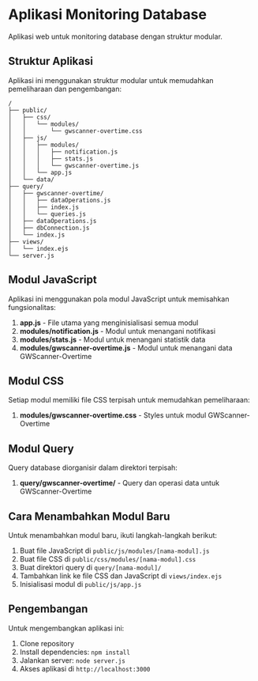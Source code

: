# Aplikasi Monitoring Database

Aplikasi web untuk monitoring database dengan struktur modular.

## Struktur Aplikasi

Aplikasi ini menggunakan struktur modular untuk memudahkan pemeliharaan dan pengembangan:

```
/
├── public/
│   ├── css/
│   │   └── modules/
│   │       └── gwscanner-overtime.css
│   ├── js/
│   │   ├── modules/
│   │   │   ├── notification.js
│   │   │   ├── stats.js
│   │   │   └── gwscanner-overtime.js
│   │   └── app.js
│   └── data/
├── query/
│   ├── gwscanner-overtime/
│   │   ├── dataOperations.js
│   │   ├── index.js
│   │   └── queries.js
│   ├── dataOperations.js
│   ├── dbConnection.js
│   └── index.js
├── views/
│   └── index.ejs
└── server.js
```

## Modul JavaScript

Aplikasi ini menggunakan pola modul JavaScript untuk memisahkan fungsionalitas:

1. **app.js** - File utama yang menginisialisasi semua modul
2. **modules/notification.js** - Modul untuk menangani notifikasi
3. **modules/stats.js** - Modul untuk menangani statistik data
4. **modules/gwscanner-overtime.js** - Modul untuk menangani data GWScanner-Overtime

## Modul CSS

Setiap modul memiliki file CSS terpisah untuk memudahkan pemeliharaan:

1. **modules/gwscanner-overtime.css** - Styles untuk modul GWScanner-Overtime

## Modul Query

Query database diorganisir dalam direktori terpisah:

1. **query/gwscanner-overtime/** - Query dan operasi data untuk GWScanner-Overtime

## Cara Menambahkan Modul Baru

Untuk menambahkan modul baru, ikuti langkah-langkah berikut:

1. Buat file JavaScript di `public/js/modules/[nama-modul].js`
2. Buat file CSS di `public/css/modules/[nama-modul].css`
3. Buat direktori query di `query/[nama-modul]/`
4. Tambahkan link ke file CSS dan JavaScript di `views/index.ejs`
5. Inisialisasi modul di `public/js/app.js`

## Pengembangan

Untuk mengembangkan aplikasi ini:

1. Clone repository
2. Install dependencies: `npm install`
3. Jalankan server: `node server.js`
4. Akses aplikasi di `http://localhost:3000` 